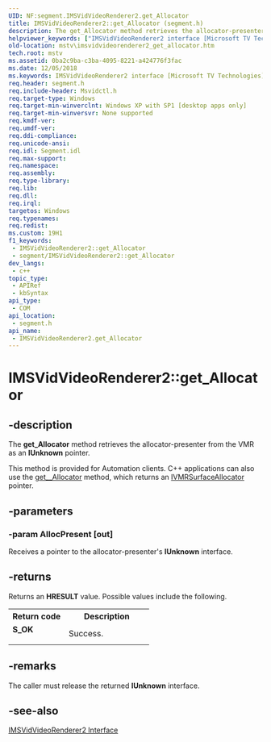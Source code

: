 ```yaml
---
UID: NF:segment.IMSVidVideoRenderer2.get_Allocator
title: IMSVidVideoRenderer2::get_Allocator (segment.h)
description: The get_Allocator method retrieves the allocator-presenter from the VMR as an IUnknown pointer.
helpviewer_keywords: ["IMSVidVideoRenderer2 interface [Microsoft TV Technologies]","get_Allocator method","IMSVidVideoRenderer2.get_Allocator","IMSVidVideoRenderer2::get_Allocator","IMSVidVideoRenderer2get_Allocator","get_Allocator","get_Allocator method [Microsoft TV Technologies]","get_Allocator method [Microsoft TV Technologies]","IMSVidVideoRenderer2 interface","mstv.imsvidvideorenderer2_get_allocator","segment/IMSVidVideoRenderer2::get_Allocator"]
old-location: mstv\imsvidvideorenderer2_get_allocator.htm
tech.root: mstv
ms.assetid: 0ba2c9ba-c3ba-4095-8221-a424776f3fac
ms.date: 12/05/2018
ms.keywords: IMSVidVideoRenderer2 interface [Microsoft TV Technologies],get_Allocator method, IMSVidVideoRenderer2.get_Allocator, IMSVidVideoRenderer2::get_Allocator, IMSVidVideoRenderer2get_Allocator, get_Allocator, get_Allocator method [Microsoft TV Technologies], get_Allocator method [Microsoft TV Technologies],IMSVidVideoRenderer2 interface, mstv.imsvidvideorenderer2_get_allocator, segment/IMSVidVideoRenderer2::get_Allocator
req.header: segment.h
req.include-header: Msvidctl.h
req.target-type: Windows
req.target-min-winverclnt: Windows XP with SP1 [desktop apps only]
req.target-min-winversvr: None supported
req.kmdf-ver: 
req.umdf-ver: 
req.ddi-compliance: 
req.unicode-ansi: 
req.idl: Segment.idl
req.max-support: 
req.namespace: 
req.assembly: 
req.type-library: 
req.lib: 
req.dll: 
req.irql: 
targetos: Windows
req.typenames: 
req.redist: 
ms.custom: 19H1
f1_keywords:
 - IMSVidVideoRenderer2::get_Allocator
 - segment/IMSVidVideoRenderer2::get_Allocator
dev_langs:
 - c++
topic_type:
 - APIRef
 - kbSyntax
api_type:
 - COM
api_location:
 - segment.h
api_name:
 - IMSVidVideoRenderer2.get_Allocator
---
```


# IMSVidVideoRenderer2::get_Allocator


## -description

The <b>get_Allocator</b> method retrieves the allocator-presenter from the VMR as an <b>IUnknown</b> pointer.

This method is provided for Automation clients. C++ applications can also use the <a href="https://docs.microsoft.com/windows/desktop/api/segment/nf-segment-imsvidvideorenderer2-get__allocator">get__Allocator</a> method, which returns an <a href="https://docs.microsoft.com/windows/desktop/api/strmif/nn-strmif-ivmrsurfaceallocator">IVMRSurfaceAllocator</a> pointer.

## -parameters

### -param AllocPresent [out]

Receives a pointer to the allocator-presenter's <b>IUnknown</b> interface.

## -returns

Returns an <b>HRESULT</b> value. Possible values include the following.

<table>
<tr>
<th>Return code</th>
<th>Description</th>
</tr>
<tr>
<td width="40%">
<dl>
<dt><b>S_OK</b></dt>
</dl>
</td>
<td width="60%">
Success.

</td>
</tr>
</table>

## -remarks

The caller must release the returned <b>IUnknown</b> interface.

## -see-also

<a href="https://docs.microsoft.com/windows/desktop/api/segment/nn-segment-imsvidvideorenderer2">IMSVidVideoRenderer2 Interface</a>

